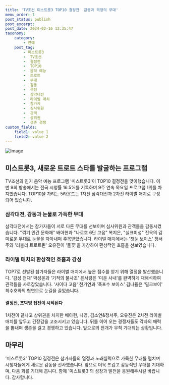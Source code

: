 ```yaml
---
title: 'TV조선 미스트롯3 TOP10 결정전  감동과 격정의 무대'
menu_order: 1
post_status: publish
post_excerpt: 
post_date: 2024-02-16 12:35:47
taxonomy:
    category:
        - 연예
    post_tag:
        - 미스트롯3
        -  TV조선
        -  결정전
        -  TOP10
        -  음악 예능
        -  트로트
        -  무대
        -  감동
        -  격정
        -  삼각대전
        -  라이벌 매치
        -  참가자
        -  심사위원
        -  관객
        -  상위권
        -  생존 경쟁
custom_fields:
    field1: value 1
    field2: value 2
---
```


![Image](https://mimgnews.pstatic.net/image/477/2024/02/16/0000473823_001_20240216083701927.jpg?type=w540)

## 미스트롯3, 새로운 트로트 스타를 발굴하는 프로그램
TV조선의 인기 음악 예능 프로그램 '미스트롯3'이 TOP10 결정전을 맞이했습니다. 이번 9회 방송에서는 전국 시청률 16.5%를 기록하며 9주 연속 목요일 프로그램 1위를 차지했습니다. TOP10을 가리는 5라운드는 1차전 삼각대전과 2차전 라이벌 매치로 구성되어 있습니다.
### 삼각대전, 감동과 눈물로 가득한 무대
삼각대전에서는 참가자들이 서로 다른 무대를 선보이며 심사위원과 관객들을 감동시켰습니다. "꺾기 인간 문화재" 배아현과 "나로호 6단 고음" 복지은, "실크미성" 진욱의 감미로운 무대로 눈물을 자아내며 주목받았습니다. 라이벌 매치에서는 '첫눈 보이스' 정서주와 '러블리 트로트퀸' 오유진이 '들꽃'을 가창하여 환상적인 호흡을 선보였습니다.
### 라이벌 매치의 환상적인 호흡과 감성
TOP7로 선발된 참가자들은 라이벌 매치에서 높은 점수를 얻기 위해 열정을 발산했습니다. '감성 천재' 박성온과 '기적의 불사조' 윤서령은 '미운 사내'를 완벽하게 재해석하여 관객들을 사로잡았습니다. '사이다 고음' 천가연과 '폭포수 보이스' 김나율은 '밀크보이' 최수호와의 협연으로 눈길을 끌었습니다.
#### 결정전, 초박빙 접전이 시작된다
1차전이 끝나고 상위권을 차지한 배아현, 나영, 김소연&정서주, 오유진은 2차전 라이벌 매치를 앞두고 긴장감을 고조시키고 있습니다. 뒤를 이어 오는 경쟁자들도 각자의 매력을 뽐내며 생존을 걸고 경쟁하고 있습니다. 앞으로의 전개가 무척 기대되는 상황입니다.
## 마무리
'미스트롯3' TOP10 결정전은 참가자들의 열정과 노래실력으로 가득한 무대를 펼치며 시청자들에게 새로운 감동을 선사했습니다. 앞으로 더욱 뜨겁고 감동적인 무대를 기대하며, 다음 회를 기대해 봅니다. 함께 '미스트롯3'의 성장과 발전을 응원해주시길 바랍니다. 감사합니다.
